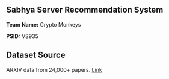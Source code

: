 ## Sabhya Server Recommendation System
**Team Name:** Crypto Monkeys

**PSID:** VS935


## Dataset Source
ARXIV data from 24,000+ papers. [Link](https://www.kaggle.com/datasets/neelshah18/arxivdataset)